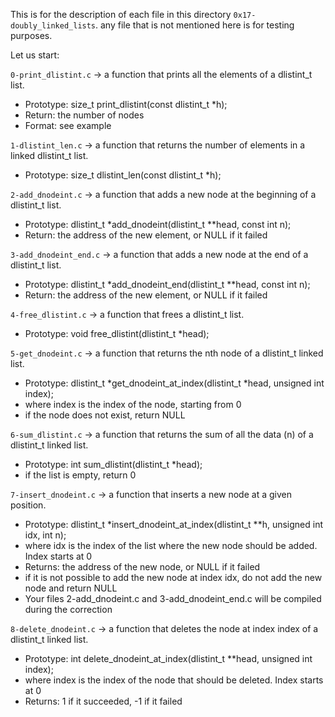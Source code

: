 This is for the description of each file in this directory `0x17-doubly_linked_lists`.
any file that is not mentioned here is for testing purposes.

Let us start:


`0-print_dlistint.c` -> a function that prints all the elements of a dlistint_t list.
- Prototype: size_t print_dlistint(const dlistint_t *h);
- Return: the number of nodes
- Format: see example


`1-dlistint_len.c` -> a function that returns the number of elements in a linked dlistint_t list.
- Prototype: size_t dlistint_len(const dlistint_t *h);


`2-add_dnodeint.c` -> a function that adds a new node at the beginning of a dlistint_t list.
- Prototype: dlistint_t *add_dnodeint(dlistint_t **head, const int n);
- Return: the address of the new element, or NULL if it failed


`3-add_dnodeint_end.c` -> a function that adds a new node at the end of a dlistint_t list.
- Prototype: dlistint_t *add_dnodeint_end(dlistint_t **head, const int n);
- Return: the address of the new element, or NULL if it failed


`4-free_dlistint.c` -> a function that frees a dlistint_t list.
- Prototype: void free_dlistint(dlistint_t *head);


`5-get_dnodeint.c` -> a function that returns the nth node of a dlistint_t linked list.
- Prototype: dlistint_t *get_dnodeint_at_index(dlistint_t *head, unsigned int index);
- where index is the index of the node, starting from 0
- if the node does not exist, return NULL


`6-sum_dlistint.c` -> a function that returns the sum of all the data (n) of a dlistint_t linked list.
- Prototype: int sum_dlistint(dlistint_t *head);
- if the list is empty, return 0


`7-insert_dnodeint.c` -> a function that inserts a new node at a given position.
- Prototype: dlistint_t *insert_dnodeint_at_index(dlistint_t **h, unsigned int idx, int n);
- where idx is the index of the list where the new node should be added. Index starts at 0
- Returns: the address of the new node, or NULL if it failed
- if it is not possible to add the new node at index idx, do not add the new node and return NULL
- Your files 2-add_dnodeint.c and 3-add_dnodeint_end.c will be compiled during the correction


`8-delete_dnodeint.c` -> a function that deletes the node at index index of a dlistint_t linked list.
- Prototype: int delete_dnodeint_at_index(dlistint_t **head, unsigned int index);
- where index is the index of the node that should be deleted. Index starts at 0
- Returns: 1 if it succeeded, -1 if it failed


